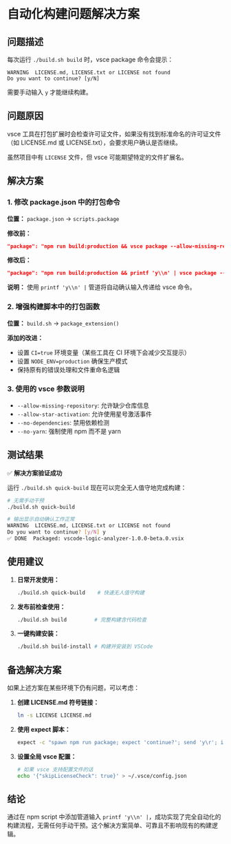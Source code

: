 # 自动化构建问题解决方案

## 问题描述
每次运行 `./build.sh build` 时，vsce package 命令会提示：
```
WARNING  LICENSE.md, LICENSE.txt or LICENSE not found
Do you want to continue? [y/N]
```
需要手动输入 `y` 才能继续构建。

## 问题原因
vsce 工具在打包扩展时会检查许可证文件，如果没有找到标准命名的许可证文件（如 LICENSE.md 或 LICENSE.txt），会要求用户确认是否继续。

虽然项目中有 `LICENSE` 文件，但 vsce 可能期望特定的文件扩展名。

## 解决方案

### 1. 修改 package.json 中的打包命令
**位置：** `package.json` -> `scripts.package`

**修改前：**
```json
"package": "npm run build:production && vsce package --allow-missing-repository --allow-star-activation --no-dependencies --no-yarn"
```

**修改后：**
```json
"package": "npm run build:production && printf 'y\\n' | vsce package --allow-missing-repository --allow-star-activation --no-dependencies --no-yarn"
```

**说明：** 使用 `printf 'y\\n' |` 管道将自动确认输入传递给 vsce 命令。

### 2. 增强构建脚本中的打包函数
**位置：** `build.sh` -> `package_extension()`

**添加的改进：**
- 设置 `CI=true` 环境变量（某些工具在 CI 环境下会减少交互提示）
- 设置 `NODE_ENV=production` 确保生产模式
- 保持原有的错误处理和文件重命名逻辑

### 3. 使用的 vsce 参数说明
- `--allow-missing-repository`: 允许缺少仓库信息
- `--allow-star-activation`: 允许使用星号激活事件
- `--no-dependencies`: 禁用依赖检测
- `--no-yarn`: 强制使用 npm 而不是 yarn

## 测试结果

✅ **解决方案验证成功**

运行 `./build.sh quick-build` 现在可以完全无人值守地完成构建：

```bash
# 无需手动干预
./build.sh quick-build

# 输出显示自动确认工作正常
WARNING  LICENSE.md, LICENSE.txt or LICENSE not found
Do you want to continue? [y/N] y
✅ DONE  Packaged: vscode-logic-analyzer-1.0.0-beta.0.vsix
```

## 使用建议

1. **日常开发使用：**
   ```bash
   ./build.sh quick-build    # 快速无人值守构建
   ```

2. **发布前检查使用：**
   ```bash
   ./build.sh build         # 完整构建含代码检查
   ```

3. **一键构建安装：**
   ```bash
   ./build.sh build-install # 构建并安装到 VSCode
   ```

## 备选解决方案

如果上述方案在某些环境下仍有问题，可以考虑：

1. **创建 LICENSE.md 符号链接：**
   ```bash
   ln -s LICENSE LICENSE.md
   ```

2. **使用 expect 脚本：**
   ```bash
   expect -c "spawn npm run package; expect 'continue?'; send 'y\r'; interact"
   ```

3. **设置全局 vsce 配置：**
   ```bash
   # 如果 vsce 支持配置文件的话
   echo '{"skipLicenseCheck": true}' > ~/.vsce/config.json
   ```

## 结论

通过在 npm script 中添加管道输入 `printf 'y\\n' |`，成功实现了完全自动化的构建流程，无需任何手动干预。这个解决方案简单、可靠且不影响现有的构建逻辑。

